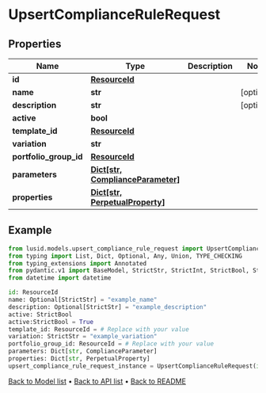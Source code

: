# UpsertComplianceRuleRequest

## Properties
Name | Type | Description | Notes
------------ | ------------- | ------------- | -------------
**id** | [**ResourceId**](ResourceId.md) |  | 
**name** | **str** |  | [optional] 
**description** | **str** |  | [optional] 
**active** | **bool** |  | 
**template_id** | [**ResourceId**](ResourceId.md) |  | 
**variation** | **str** |  | 
**portfolio_group_id** | [**ResourceId**](ResourceId.md) |  | 
**parameters** | [**Dict[str, ComplianceParameter]**](ComplianceParameter.md) |  | 
**properties** | [**Dict[str, PerpetualProperty]**](PerpetualProperty.md) |  | 
## Example

```python
from lusid.models.upsert_compliance_rule_request import UpsertComplianceRuleRequest
from typing import List, Dict, Optional, Any, Union, TYPE_CHECKING
from typing_extensions import Annotated
from pydantic.v1 import BaseModel, StrictStr, StrictInt, StrictBool, StrictFloat, StrictBytes, Field, validator, ValidationError, conlist, constr
from datetime import datetime

id: ResourceId
name: Optional[StrictStr] = "example_name"
description: Optional[StrictStr] = "example_description"
active: StrictBool
active:StrictBool = True
template_id: ResourceId = # Replace with your value
variation: StrictStr = "example_variation"
portfolio_group_id: ResourceId = # Replace with your value
parameters: Dict[str, ComplianceParameter]
properties: Dict[str, PerpetualProperty]
upsert_compliance_rule_request_instance = UpsertComplianceRuleRequest(id=id, name=name, description=description, active=active, template_id=template_id, variation=variation, portfolio_group_id=portfolio_group_id, parameters=parameters, properties=properties)

```

[Back to Model list](../README.md#documentation-for-models) &#8226; [Back to API list](../README.md#documentation-for-api-endpoints) &#8226; [Back to README](../README.md)

